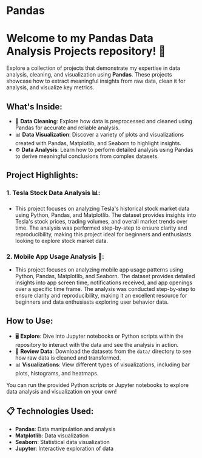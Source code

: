 # Pandas

# Welcome to my Pandas Data Analysis Projects repository! 🚀

Explore a collection of projects that demonstrate my expertise in data analysis, cleaning, and visualization using **Pandas**. These projects showcase how to extract meaningful insights from raw data, clean it for analysis, and visualize key metrics.

## What's Inside:
- 🧹 **Data Cleaning**: Explore how data is preprocessed and cleaned using Pandas for accurate and reliable analysis.
- 📊 **Data Visualization**: Discover a variety of plots and visualizations created with Pandas, Matplotlib, and Seaborn to highlight insights.
- ⚙️ **Data Analysis**: Learn how to perform detailed analysis using Pandas to derive meaningful conclusions from complex datasets.

## Project Highlights:
### 1. Tesla Stock Data Analysis 📊:

- This project focuses on analyzing Tesla's historical stock market data using Python, Pandas, and Matplotlib. The dataset provides insights into Tesla's stock prices, trading volumes, and 
  overall market trends over time. The analysis was performed step-by-step to ensure clarity and reproducibility, making this project ideal for beginners and enthusiasts looking to explore 
  stock market data.

### 2. Mobile App Usage Analysis 📱:

- This project focuses on analyzing mobile app usage patterns using Python, Pandas, Matplotlib, and Seaborn. The dataset provides detailed insights into app screen time, notifications 
  received, and app openings over a specific time frame. The analysis was conducted step-by-step to ensure clarity and reproducibility, making it an excellent resource for beginners and data 
  enthusiasts exploring user behavior data.

  
## How to Use:
- 🖥️ **Explore**: Dive into Jupyter notebooks or Python scripts within the repository to interact with the data and see the analysis in action.
- 📑 **Review Data**: Download the datasets from the `data/` directory to see how raw data is cleaned and transformed.
- 📊 **Visualizations**: View different types of visualizations, including bar plots, histograms, and heatmaps.
  
You can run the provided Python scripts or Jupyter notebooks to explore data analysis and visualization on your own!

## 📋 Technologies Used:
- **Pandas**: Data manipulation and analysis
- **Matplotlib**: Data visualization
- **Seaborn**: Statistical data visualization
- **Jupyter**: Interactive exploration of data

